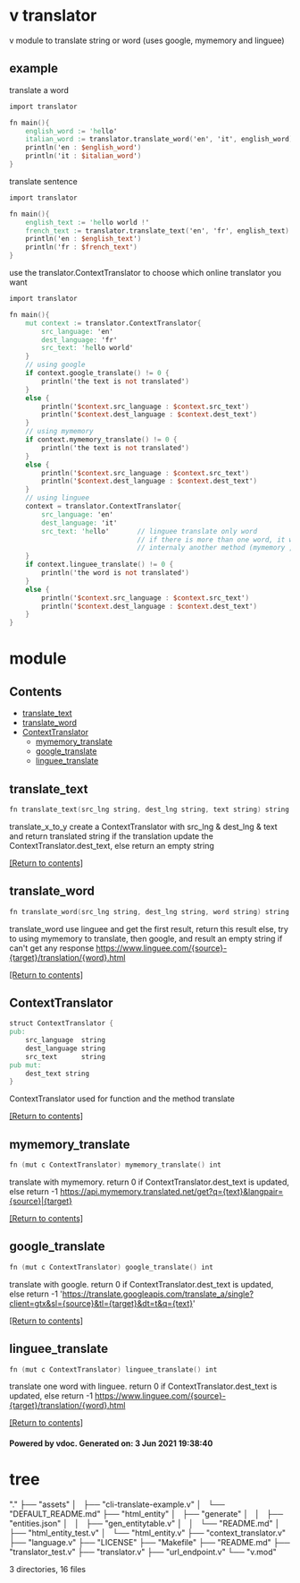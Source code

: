# v translator

v module to translate string or word (uses google, mymemory and linguee)

## example

translate a word
```v
import translator

fn main(){
	english_word := 'hello'
	italian_word := translator.translate_word('en', 'it', english_word)
	println('en : $english_word')
	println('it : $italian_word')
}
```

translate sentence
```v
import translator

fn main(){
	english_text := 'hello world !'
	french_text := translator.translate_text('en', 'fr', english_text)
	println('en : $english_text')
	println('fr : $french_text')
}
```

use the translator.ContextTranslator to choose which online translator you want
```v
import translator

fn main(){
	mut context := translator.ContextTranslator{
		src_language: 'en'
		dest_language: 'fr'
		src_text: 'hello world'
	}
	// using google
	if context.google_translate() != 0 {
		println('the text is not translated')
	}
	else {
		println('$context.src_language : $context.src_text')
		println('$context.dest_language : $context.dest_text')
	}
	// using mymemory
	if context.mymemory_translate() != 0 {
		println('the text is not translated')
	}
	else {
		println('$context.src_language : $context.src_text')
		println('$context.dest_language : $context.dest_text')
	}
	// using linguee
	context = translator.ContextTranslator{
		src_language: 'en'
		dest_language: 'it'
		src_text: 'hello' 		// linguee translate only word
								// if there is more than one word, it will use 
								// internaly another method (mymemory , google)
	}
	if context.linguee_translate() != 0 {
		println('the word is not translated')
	}
	else {
		println('$context.src_language : $context.src_text')
		println('$context.dest_language : $context.dest_text')
	}
}
```

# module 

## Contents
- [translate_text](#translate_text)
- [translate_word](#translate_word)
- [ContextTranslator](#ContextTranslator)
  - [mymemory_translate](#mymemory_translate)
  - [google_translate](#google_translate)
  - [linguee_translate](#linguee_translate)

## translate_text
```v
fn translate_text(src_lng string, dest_lng string, text string) string
```
 translate_x_to_y create a ContextTranslator with src_lng & dest_lng & text  and return translated string if the translation update the ContextTranslator.dest_text,  else return an empty string 

[[Return to contents]](#Contents)

## translate_word
```v
fn translate_word(src_lng string, dest_lng string, word string) string
```
 translate_word use linguee and get the first result, return this result  else, try to using mymemory to translate, then google, and result an  empty string if can't get any response  https://www.linguee.com/{source}-{target}/translation/{word}.html 

[[Return to contents]](#Contents)

## ContextTranslator
```v
struct ContextTranslator {
pub:
	src_language  string
	dest_language string
	src_text      string
pub mut:
	dest_text string
}
```
 ContextTranslator used for function and the method translate 

[[Return to contents]](#Contents)

## mymemory_translate
```v
fn (mut c ContextTranslator) mymemory_translate() int
```
 translate with mymemory. return 0 if ContextTranslator.dest_text is updated,  else return -1  https://api.mymemory.translated.net/get?q={text}&langpair={source}|{target} 

[[Return to contents]](#Contents)

## google_translate
```v
fn (mut c ContextTranslator) google_translate() int
```
 translate with google. return 0 if ContextTranslator.dest_text is updated,  else return -1  'https://translate.googleapis.com/translate_a/single?client=gtx&sl={source}&tl={target}&dt=t&q={text}' 

[[Return to contents]](#Contents)

## linguee_translate
```v
fn (mut c ContextTranslator) linguee_translate() int
```
 translate one word with linguee. return 0 if ContextTranslator.dest_text is updated,  else return -1  https://www.linguee.com/{source}-{target}/translation/{word}.html 

[[Return to contents]](#Contents)

#### Powered by vdoc. Generated on: 3 Jun 2021 19:38:40

# tree

"."
├── "assets"
│   ├── "cli-translate-example.v"
│   └── "DEFAULT_README.md"
├── "html_entity"
│   ├── "generate"
│   │   ├── "entities.json"
│   │   ├── "gen_entitytable.v"
│   │   └── "README.md"
│   ├── "html_entity_test.v"
│   └── "html_entity.v"
├── "context_translator.v"
├── "language.v"
├── "LICENSE"
├── "Makefile"
├── "README.md"
├── "translator_test.v"
├── "translator.v"
├── "url_endpoint.v"
└── "v.mod"

3 directories, 16 files

